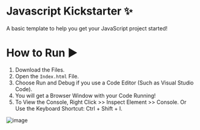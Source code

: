 # Javascript Kickstarter ✨
A basic template to help you get your JavaScript project started!

# How to Run ▶
1. Download the Files.
2. Open the `Index.html` File.
3. Choose Run and Debug if you use a Code Editor (Such as Visual Studio Code).
4. You will get a Browser Window with your Code Running!
5. To View the Console, Right Click >> Inspect Element >> Console. Or Use the Keyboard Shortcut: Ctrl + Shift + I.

![image](https://user-images.githubusercontent.com/85440857/179223955-dc9a3ae3-ed84-479b-82c9-d79261ed6f4d.png)
